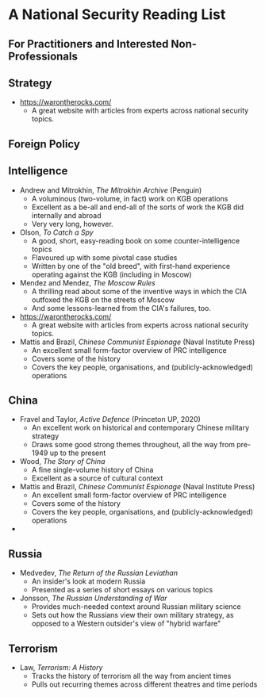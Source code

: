 # A National Security Reading List

## For Practitioners and Interested Non-Professionals

## Strategy

- https://warontherocks.com/
  - A great website with articles from experts across national security topics. 

## Foreign Policy


## Intelligence

- Andrew and Mitrokhin, *The Mitrokhin Archive* (Penguin)
  - A voluminous (two-volume, in fact) work on KGB operations
  - Excellent as a be-all and end-all of the sorts of work the KGB did internally and abroad
  - Very very long, however.
- Olson, *To Catch a Spy*
  - A good, short, easy-reading book on some counter-intelligence topics
  - Flavoured up with some pivotal case studies
  - Written by one of the "old breed", with first-hand experience operating against the KGB (including in Moscow)
- Mendez and Mendez, *The Moscow Rules*
  - A thrilling read about some of the inventive ways in which the CIA outfoxed the KGB on the streets of Moscow
  - And some lessons-learned from the CIA's failures, too.
- https://warontherocks.com/
  - A great website with articles from experts across national security topics. 
- Mattis and Brazil, *Chinese Communist Espionage* (Naval Institute Press)
  - An excellent small form-factor overview of PRC intelligence
  - Covers some of the history
  - Covers the key people, organisations, and (publicly-acknowledged) operations

## China

- Fravel and Taylor, *Active Defence* (Princeton UP, 2020)
  - An excellent work on historical and contemporary Chinese military strategy
  - Draws some good strong themes throughout, all the way from pre-1949 up to the present
- Wood, *The Story of China*
  - A fine single-volume history of China
  - Excellent as a source of cultural context
- Mattis and Brazil, *Chinese Communist Espionage* (Naval Institute Press)
  - An excellent small form-factor overview of PRC intelligence
  - Covers some of the history
  - Covers the key people, organisations, and (publicly-acknowledged) operations
- 

## Russia

- Medvedev, *The Return of the Russian Leviathan*
  - An insider's look at modern Russia
  - Presented as a series of short essays on various topics
- Jonsson, *The Russian Understanding of War*
  - Provides much-needed context around Russian military science
  - Sets out how the Russians view their own military strategy, as opposed to a Western outsider's view of "hybrid warfare"

## Terrorism

- Law, *Terrorism: A History*
  - Tracks the history of terrorism all the way from ancient times
  - Pulls out recurring themes across different theatres and time periods
